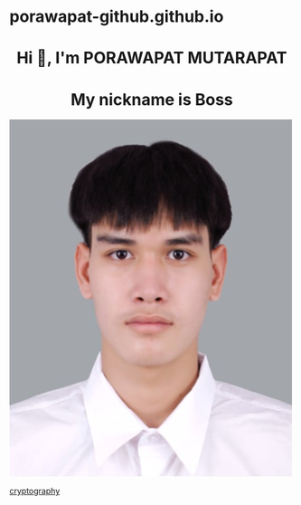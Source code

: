 # porawapat-github.github.io

<h1 align="center">Hi 👋, I'm PORAWAPAT MUTARAPAT</h1>

<h1 align="center">My nickname is Boss </h1>

<img src = "Img/ME.jpg">


[cryptography](cryptography.md)
